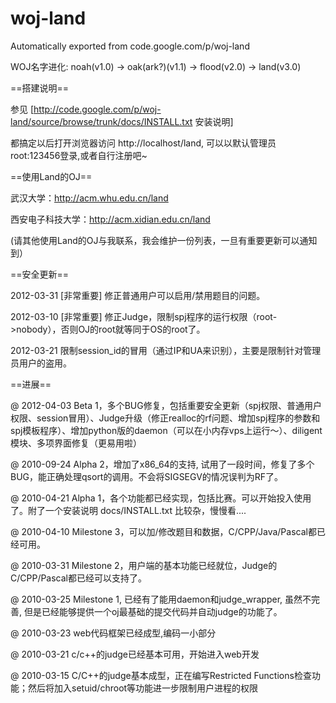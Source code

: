 # woj-land
Automatically exported from code.google.com/p/woj-land

WOJ名字进化: noah(v1.0) -> oak(ark?)(v1.1) -> flood(v2.0) -> land(v3.0)

==搭建说明==

参见 [http://code.google.com/p/woj-land/source/browse/trunk/docs/INSTALL.txt 安装说明]

都搞定以后打开浏览器访问 http://localhost/land, 可以以默认管理员root:123456登录,或者自行注册吧~

==使用Land的OJ==

武汉大学：http://acm.whu.edu.cn/land

西安电子科技大学：http://acm.xidian.edu.cn/land

(请其他使用Land的OJ与我联系，我会维护一份列表，一旦有重要更新可以通知到）

==安全更新==

2012-03-31 [非常重要] 修正普通用户可以启用/禁用题目的问题。

2012-03-10 [非常重要] 修正Judge，限制spj程序的运行权限（root->nobody），否则OJ的root就等同于OS的root了。

2012-03-21 限制session_id的冒用（通过IP和UA来识别），主要是限制针对管理员用户的盗用。

==进展==

@ 2012-04-03 Beta 1，多个BUG修复，包括重要安全更新（spj权限、普通用户权限、session冒用）、Judge升级（修正realloc的rf问题、增加spj程序的参数和spj模板程序）、增加python版的daemon（可以在小内存vps上运行～）、diligent模块、多项界面修复（更易用啦）

@ 2010-09-24 Alpha 2，增加了x86_64的支持, 试用了一段时间，修复了多个BUG，能正确处理qsort的调用。不会将SIGSEGV的情况误判为RF了。

@ 2010-04-21 Alpha 1，各个功能都已经实现，包括比赛。可以开始投入使用了。附了一个安装说明 docs/INSTALL.txt 比较杂，慢慢看....

@ 2010-04-10 Milestone 3，可以加/修改题目和数据，C/CPP/Java/Pascal都已经可用。

@ 2010-03-31 Milestone 2，用户端的基本功能已经就位，Judge的C/CPP/Pascal都已经可以支持了。

@ 2010-03-25 Milestone 1, 已经有了能用daemon和judge_wrapper, 虽然不完善, 但是已经能够提供一个oj最基础的提交代码并自动judge的功能了。

@ 2010-03-23 web代码框架已经成型,编码一小部分

@ 2010-03-21 c/c++的judge已经基本可用，开始进入web开发

@ 2010-03-15 C/C++的judge基本成型，正在编写Restricted Functions检查功能；然后将加入setuid/chroot等功能进一步限制用户进程的权限
